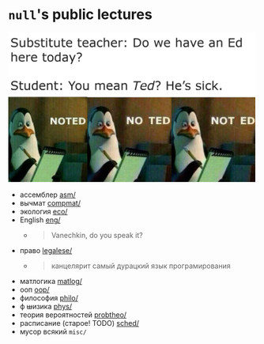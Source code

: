 `null`'s public lectures
======

<!-- ![alt text](532bgq3crp961.webp) -->

<img src="532bgq3crp961.webp" width=500>

- ассемблер [asm/](asm/)
- вычмат [compmat/](compmat/)
- экология [eco/](eco/)
- English [eng/](eng/)
  - > Vanechkin, do you speak it?
- право [legalese/](legalese/)
  - > канцелярит самый дурацкий язык програмирования
- матлогика [matlog/](matlog/)
- ооп [oop/](oop/)
- философия [philo/](philo/)
- ф ~~ш~~изика [phys/](phys/)
- теория вероятностей [probtheo/](probtheo/)
- расписание (старое! TODO) [sched/](sched/)
  <!-- > [!CAUTION]
  >
  > я его не обновлял! -->
- мусор всякий `misc/`

<!-- $D=b^2-4ac$ -->

<!-- |false|false|
|-----|-----|
|false|false -->

<!-- ```math
\left(
    \begin{matrix}
    1 2 & 3 4 \\
    5 6 & 7 8
    \end{matrix}
\right)
``` -->

<!-- ```math
\begin{array}
1 & 2 
\hline
3 & 4
\end{array}
``` -->

<!-- $$A \text{ AA } \dot{A} \mathring {\text A} \overset{\circ} A \mathring A$$ -->
